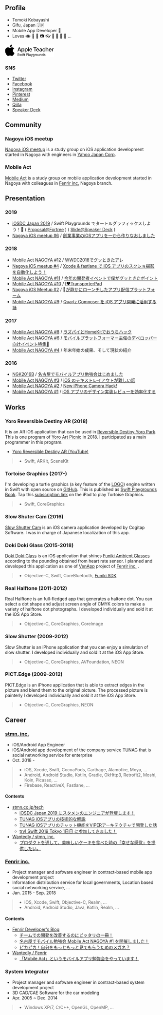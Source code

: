 ## Profile

- Tomoki Kobayashi
- Gifu, Japan 🇯🇵
- Mobile App Developer 📱
- Loves 👪 🍎 📱 📷 👓 🍛 🐢 🚗 🚴 ...

<img src="assets/AppleTeacherSwiftPlaygrounds_black.svg" width="160">

### SNS

- [Twitter](https://twitter.com/temoki)
- [Facebook](https://www.facebook.com/temoki.kobayashi)
- [Instagram](https://www.instagram.com/temoki)
- [Pinterest](https://www.pinterest.jp/temoki)
- [Medium](https://medium.com/@temoki)
- [Qiita](https://qiita.com/temoki)
- [Speaker Deck](https://speakerdeck.com/temoki)

## Community

### Nagoya iOS meetup

[Nagoya iOS meetup](https://nagoya-ios-meetup.connpass.com) is a study group on iOS application development started in Nagoya with engineers in [Yahoo Japan Corp](https://about.yahoo.co.jp).

### Mobile Act

[Mobile Act](https://mobileact.connpass.com) is a study group on mobile application development started in Nagoya with colleagues in [Fenrir inc.](https://www.fenrir-inc.com) Nagoya branch.

## Presentation

### 2019

- [iOSDC Japan 2019](https://iosdc.jp/2019) / Swift Playgrounds でタートルグラフィックスしよう！🐢 ( [Proposal@Fortree](https://fortee.jp/iosdc-japan-2019/proposal/3c2b7111-cdf3-43bb-81b8-446424b3f25c) ) ( [Slide@Speaker Deck](https://speakerdeck.com/temoki/swift-playgroundsdetatorugurahuitukususiyou) )
- [Nagoya iOS meetup #6](https://nagoya-ios-meetup.connpass.com/event/141043/) / [創業事業のiOSアプリを一から作りなおしました](https://speakerdeck.com/temoki/chuang-ye-shi-ye-falseiosapuriwo-karazuo-rinaosimasita)

### 2018

- [Mobile Act NAGOYA #12](https://mobileact.connpass.com/event/97211/) / [WWDC2018でグッときたアレ](https://speakerdeck.com/temoki/wwdc2018degututokitaare)
- [Nagoya iOS meetup #4](https://nagoya-ios-meetup.connpass.com/event/95974/) / [Xcode & fastlane で iOS アプリのスクショ撮影を自動化しよう！](https://speakerdeck.com/temoki/xcode-and-fastlane-de-ios-apurifalsesukusiyocuo-ying-wozi-dong-hua-siyou)
- [Mobile Act NAGOYA #11](https://mobileact.connpass.com/event/90198/) / [今年の開発者イベントで僕がグッときたポイント](https://speakerdeck.com/temoki/jin-nian-falsekai-fa-zhe-ibentodepu-gagututokitapointo)
- [Mobile Act NAGOYA #10](https://mobileact.connpass.com/event/83593/) / [I❤️TransporterPad](https://speakerdeck.com/temoki/i-transporterpad)
- [Nagoya iOS Meetup #2](https://nagoya-ios-meetup.connpass.com/event/80322/) / [が静かにローンチしたアプリ配信プラットフォーム](https://speakerdeck.com/temoki/gajing-kanirontisitaapuripei-xin-puratutohuomu)
- [Mobile Act NAGOYA #9](https://mobileact.connpass.com/event/77509/) / [Quartz Composer を iOS アプリ開発に活用する話](https://speakerdeck.com/temoki/quartzcomposerwoiosapurikai-fa-nihuo-yong-suru)

### 2017

- [Mobile Act NAGOYA #8](https://mobileact.connpass.com/event/69733/) / [ラズパイとHomeKitでおうちハック](https://speakerdeck.com/temoki/razupaitohomekitdeoutihatuku)
- [Mobile Act NAGOYA #6](https://mobileactnagoya.connpass.com/event/58453/) / [モバイルプラットフォーマー主催のデベロッパー向けイベント特集🎉](https://speakerdeck.com/temoki/mobile-act-nagoya-number-6)
- [Mobile Act NAGOYA #4](https://mobileactnagoya.connpass.com/event/48721/) / 年末年始の成果、そして現状の紹介

### 2016

- [NGK2016B](https://ngk2016b.connpass.com) / [名古屋でモバイルアプリ勉強会はじめました](https://speakerdeck.com/temoki/ming-gu-wu-demobairuapurimian-qiang-hui-hazimemasita)
- [Mobile Act NAGOYA #3](https://mobileactnagoya.connpass.com/event/44624/) / [iOS のテキストレイアウトが難しい話](https://speakerdeck.com/temoki/ios-falsetekisutoreiautogamuzukasiihua)
- [Mobile Act NAGOYA #2](https://mobileactnagoya.connpass.com/event/38805/) / [New iPhone Camera Hack!]()
- [Mobile Act NAGOYA #1](https://mobileactnagoya.connpass.com/event/34626/) / [iOS アプリのデザイン実装レビューを効率化する](https://speakerdeck.com/temoki/ios-apurifalsedezainshi-zhuang-rebiyuwoxiao-lu-hua-suru)

## Works

### Yoro Reversible Destiny AR (2018)

It is an AR iOS application that can be used in [Reversible Destiny Yoro Park](http://www.yoro-park.com/facility-map/hantenchi/).
This is one program of [Yoro Art Picnic](http://yoro-arts.com) in 2018.
I participated as a main programmer in this program.

- [Yoro Reversible Destiny AR (YouTube)](https://youtu.be/XJ8ZDQxBQZ0)

> - Swift, ARKit, SceneKit

### Tortoise Graphics (2017-)

I'm developing a turtle graphics (a key feature of the [LOGO](https://ja.wikipedia.org/wiki/LOGO)) engine written in Swift with open source on [GitHub](https://github.com/temoki/TortoiseGraphics).
This is published as [Swift Playgrounds Book](https://www.apple.com/jp/swift/playgrounds/).
Tap this [subscription link](https://temoki.github.io/TortoiseGraphics/playground-subscription-feed/locales.json) on the iPad to play Tortoise Graphics.

> - Swift, CoreGraphics

### Slow Shuter Cam (2016)

[Slow Shutter Cam](https://itunes.apple.com/app/id357404131?mt=8) is an iOS camera application developed by Cogitap Software.
I was in charge of Japanese localization of this app.

### Doki Doki Glass (2015-2018)

[Doki Doki Glass](https://itunes.apple.com/jp/app/id1001830777?mt=8) is an iOS application that shines [Funiki Ambient Glasses](http://fun-iki.com) according to the pounding obtained from heart rate sensor.
I planned and developed this application as one of [VenApp](https://van-app.com) project of [Fenrir inc.](https://www.fenrir-inc.com) .

> - Objective-C, Swift, CoreBluetooth, [Funiki SDK](https://github.com/FUNIKImegane/FunikiSDK)

### Real Halftone (2011-2012)

Real Halftone is an full-fledged app that generates a haltone dot.
You can select a dot shape and adjust screen angle of CMYK colors to make a variety of halftone dot photographs.
I developed individually and sold it at the iOS App Store.

> - Objective-C, CoreGraphics, CoreImage

### Slow Shutter (2009-2012)

 Slow Shutter is an iPhone application that you can enjoy a simulation of slow shutter.
 I developed individually and sold it at the iOS App Store.

> - Objective-C, CoreGraphics, AVFoundation, NEON

### PICT.Edge (2009-2012)

PICT.Edge is an iPhone application that is able to extract edges in the picture and blend them to the original picture. The processed picture is painterly
I developed individually and sold it at the iOS App Store.

> - Objective-C, CoreGraphics, NEON

## Career

### [stmn, inc.](https://stmn.co.jp)

- iOS/Android App Engineer
- iOS/Android app development of the company service [TUNAG](https://tunag.jp) that is social networking service for enterprise
- Oct. 2018 -

> - iOS, Xcode, Swift, CocoaPods, Carthage, Alamofire, Moya, ...
> - Android, Android Studio, Kotlin, Gradle, OkHttp3, Retrofit2, Moshi, Koin, Picasso, ...
> - Firebase, ReactiveX, Fastlane, ...

#### Contents

- [stmn.co.jp/tech](https://stmn.co.jp/tech/)
    - [iOSDC Japan 2019 にスタメンのエンジニアが登壇します！](https://stmn.co.jp/tech/6336)
    - [TUNAG iOSアプリの技術的な解説](https://stmn.co.jp/tech/4333)
    - [TUNAG iOSアプリのチャット機能をVIPERアーキテクチャで開発した話](https://stmn.co.jp/tech/4037)
    - [try! Swift 2019 Tokyo 1日目 に参加してきました！](https://stmn.co.jp/tech/3419)
- [Wantedly / stmn, inc.](https://www.wantedly.com/companies/stmn_inc)
    - [プロダクトを通して、美味しいケーキを食べた時の「幸せな感覚」を提供したい。](https://www.wantedly.com/companies/stmn_inc/post_articles/170261)

### [Fenrir inc.](https://www.fenrir-inc.com)

- Project manager and software engineer in contract-based mobile app development project
- Information distribution service for local governments, Location based social networking service, ...
- Jan. 2015 - Sep. 2018

> - iOS, Xcode, Swift, Objective-C, Realm, ...
> - Android, Android Studio, Java, Kotlin, Realm, ...

#### Contents

- [Fenrir Developer's Blog](https://blog.fenrir-inc.com/)
    - [チームでの開発を改善するのにピッタリの一冊！](https://blog.fenrir-inc.com/jp/2017/02/team_development.html)
    - [名古屋でモバイル勉強会 Mobile Act NAGOYA #1 を開催しました！](https://blog.fenrir-inc.com/jp/2016/08/mobile-act-nagoya-1.html)
    - [ピカピカ！自分をもっともっと見てもらうためのメガネ？](https://blog.fenrir-inc.com/jp/2015/12/pikapikamegane.html)
- [Wantedly / Fenrir](https://www.wantedly.com/companies/fenrir)
    - [「Mobile Act」というモバイルアプリ勉強会をやっています！](https://www.wantedly.com/companies/fenrir/post_articles/114424)

### System Integrator

- Project manager and software engineer in contract-based system development project
- 3D CAD/CAE Software for the car modeling
- Apr. 2005 ~ Dec. 2014

> - Windows XP/7, C/C++, OpenGL, OpenMP, ...
